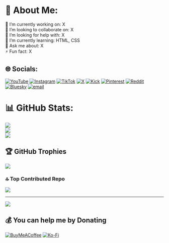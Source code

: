 # 💫 About Me:
🔭 I’m currently working on: X<br>👯 I’m looking to collaborate on: X<br>🤝 I’m looking for help with: X<br>🌱 I’m currently learning: HTML, CSS<br>💬 Ask me about: X<br>⚡ Fun fact: X


## 🌐 Socials:
[![YouTube](https://img.shields.io/badge/-6a0dad?logo=youtube&logoColor=white&style=for-the-badge)](https://youtube.com/@s4crying)
[![Instagram](https://img.shields.io/badge/-6a0dad?logo=instagram&logoColor=white&style=for-the-badge)](https://instagram.com/@s4cryingresmi)
[![TikTok](https://img.shields.io/badge/-6a0dad?logo=tiktok&logoColor=white&style=for-the-badge)](https://tiktok.com/@s4crying)
[![X](https://img.shields.io/badge/-6a0dad?logo=x&logoColor=white&style=for-the-badge)](https://x.com/@s4crying)
[![Kick](https://img.shields.io/badge/-6a0dad?logo=kick&logoColor=white&style=for-the-badge)](https://kick.com/s4crying)
[![Pinterest](https://img.shields.io/badge/-6a0dad?logo=Pinterest&logoColor=white&style=for-the-badge)](https://pinterest.com/s4crying)
[![Reddit](https://img.shields.io/badge/-6a0dad?logo=reddit&logoColor=white&style=for-the-badge)](https://reddit.com/user/s4crying)
[![Bluesky](https://img.shields.io/badge/-6a0dad?logo=bluesky&logoColor=white&style=for-the-badge)](https://bsky.app/profile/s4cry.ing)
[![email](https://img.shields.io/badge/Email-6a0dad?logo=gmail&logoColor=white&style=for-the-badge)](mailto:mail@s4cry.ing) 
# 📊 GitHub Stats:
![](https://github-readme-stats.vercel.app/api?username=S4Crying&theme=aura&hide_border=true&include_all_commits=true&count_private=false)<br/>
![](https://nirzak-streak-stats.vercel.app/?user=S4Crying&theme=aura&hide_border=true)<br/>
![](https://github-readme-stats.vercel.app/api/top-langs/?username=S4Crying&theme=aura&hide_border=true&include_all_commits=true&count_private=false&layout=compact)

## 🏆 GitHub Trophies
![](https://github-profile-trophy.vercel.app/?username=S4Crying&theme=aura&no-frame=true&no-bg=true&margin-w=4)

### 🔝 Top Contributed Repo
![](https://github-contributor-stats.vercel.app/api?username=S4Crying&limit=5&theme=aura&combine_all_yearly_contributions=true)

---
[![](https://visitcount.itsvg.in/api?id=S4Crying&icon=0&color=11)](https://visitcount.itsvg.in)

  ## 💰 You can help me by Donating
  [![BuyMeACoffee](https://img.shields.io/badge/Buy%20Me%20a%20Coffee-ffdd00?style=for-the-badge&logo=buy-me-a-coffee&logoColor=black)](https://buymeacoffee.com/s4crying) [![Ko-Fi](https://img.shields.io/badge/Ko--fi-F16061?style=for-the-badge&logo=ko-fi&logoColor=white)](https://ko-fi.com/s4crying) 

  
<!-- Proudly created with GPRM ( https://gprm.itsvg.in ) -->
